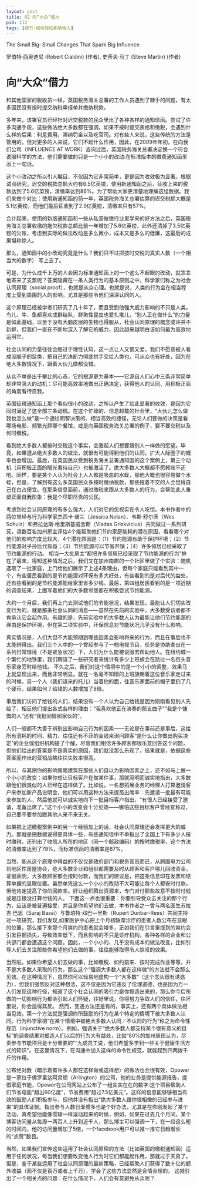 ```yaml
---
layout: post
title: 02 向“大众”借力
pid: 112
tags: [细节:如何轻松影响他人]
---
```


The Small Big: Small Changes That Spark Big Influence

罗伯特·西奥迪尼 (Robert Cialdini) (作者), 史蒂夫·马丁 (Steve Martin) (作者)


# 向“大众”借力

和其他国家的税收员一样，英国税务海关总署的工作人员遇到了棘手的问题，有太多国民没有按时提交纳税申报单并缴纳税款。

多年来，该署官员已经针对迟交税款的民众里出了各种各样的通知信函。尝试了许多沟通手段，这些做法绝大多数都在强调，如果不按时提交表格和缴税，会遇到什么样的后果：利息费用，滞纳罚金以及吃官司。对有些人来说，这些传统的方法是管用的，但对更多的人来说，它们不起什么作用，因此，在2009年年初。在向我们公司（INFLUENCE AT WORK）咨询过后，英国税务海关总署决定换一个符合说服科学的方法，他们需要做的只是一个小小的改动:在标准版本的缴费通知函里添上一句话。

这个小改动之所以引人瞩目，不仅因为它非常简单，更是因为收效极为显著。根据试点研究，迟交的税款总额大约有6.5亿英镑，使用新通知函之后，征收上来的税款达到了5.6亿英镑，清缴率达到86%。为了帮助大家更清楚地理解这组数据。我们来做个对比：使用新通知函的前一年，英国税务海关总署估算的迟交税额大概是5.1亿英镑，而他们最后征收到了2.9亿英镑，清缴率只有57%。

合计起来，使用的新版通知函和一些从私营催缴行业里学来的好方法之后，英国税务海关总署收缴的拖欠税款总额比前一年增加了5.6亿英镑，此外还清掉了3.5亿英镑的欠账，考虑到实际的做法改动是多么微小，成本又是多么的低廉，这最后的成果堪称惊人。

那么，通知函中的小改动究竟是什么？我们只不过把按时交税的真实人数（一个相当大的数字） 写上去了。

可是，为什么成千上万的人会因为标准通知函上的一个这么不起眼的改动，就乖乖地寄来了支票呢？答案隐藏在一条人类行为的基本原则之中，科学家们称之为社会认同原理（social proof），也就是从众心理。也就是说，人类的行为会在相当程度上受到周围的人的影响。尤其是那些令他们深深认同的人。

这个原理已经被学者们研究了几十年了，而且受到他强大威力影响的不只是人类。鸟儿、牛、鱼都喜欢成群结队，群聚性昆虫也爱扎堆儿，“别人正在做什么”的力量是如此基础，以至于没有大脑皮层的生物也得服从，社会认同原理的概念或许并不新鲜，但我们一直在不断地深入了解它的威力，因此越来越明白该如何最为高效地运用它。

社会认同的力量往往会胜过于理性认知，这一点让人又恨又爱。我们不愿意被人看成没脑子的鼠类，把自己的决断力彻底拱手交给人类也，可从众也有好处，因为在绝大多数情况下，跟着大伙儿做都没错。

从众不单是出于攀比的心态，它的根源更为基本——它源自人们心中三条非常简单却非常强大的动机：尽可能高效率地做出正确决定，获得他人的认同、用积极正面的角度看待自我。

英国征税通知函上那个看似很小的改动，之所以产生了如此显著的收效，是因为它同时满足了这全部三条动机。在这个忙碌的、信息超载的社会里，“大伙儿怎么做我也怎么做”是一个通往明智决策的、相当高效的捷径，无论人们要做的决策是看哪场电影、频繁光顾哪个餐馆，或是向英国税务海关总署的例子，要不要交税以及何时缴税。

看到绝大多数人都按时交税这个事实，会激起人们想要跟别人一样做的愿望。毕竟，如果遵从绝大多数人的做法，就很有可能得到他们的认同，扩大人际圈子的概率也会增加。最后，在英国民众受到税务海关总署通知函的这个案例上，第三个动机（用积极正面的眼光看待自己）也被激活了。绝大多数人大概都不愿赖账不还吧。同样，要是某个人认为社会上人人都是吸血的水蛭，那他大概也很容易做个水蛭，但是，了解到有这么多英国民众多按时缴纳税款，那些拖着不交的人会觉得自己在白占便宜。在那条信息面前，通过缴税来跟从大多数人的行为，会帮助此人重塑正面自我形象：我是个尽职尽责的公民。

考虑到社会认同原理的有多么强大，人们对它的忽视实在令人吃惊。本书作者中的两位曾经与行为科学家杰西卡·诺兰（Jessica Nolan）、韦斯·舒尔茨（Wes Schulz）和弗拉达斯·格里斯基威舍斯（Vladas Griskvicius）共同做过一系列研究，请数百名加州房主评估4个能帮助他们节约家庭能耗的潜在原因，看看哪个对他们的影响力度比较大，4个潜在原因是：（1）节约能源有助于保护环境；（2）节约能源对子孙后代有益；（3）节约能源可以节省开销；（4）许多邻居已经采取了节约能源的行动。
相当一大批房主“都把许多邻居已经采取了节约能源的行为”排在了最末，得知这种情况之后，我们又在加州南郡的一个社区里做了个实验：随机选取了一批家庭，上门给他们展示了上述4条理由，但每个家庭只能看到其中一个，有些居民看到的是节约能源对环保有多大好处，有些看到的是对后代的益处，还有些看到的是节约能源能给家里省多少钱。最后，第四组居民看到的是一项近期的调查结果，上面写着他们的大多数邻居都在积极尝试节约能源。

大约一个月后，我们再上门去测试他们的节能状况，结果发现，最能让人们切实改变行为的，就是那条社会认同的消息——虽然在先前的实验中，大多数受访者都不肯承认它会起作用。有趣的是，先前实验中的大多数人认为最能让他们节约能源的理由是保护环境，但在第二项实验中，环保信息对节能状况几乎没有什么影响。

真实情况是，人们大但不大能预期到哪些因素会影响将来的行为，而且在事后也不太能辨得出。我们三个人中的一个曾经参与了一档电视节目，任务是协助查出在一系列日常情境（不是紧急状况）下，人们为什么能被说服去帮助他人。在纽约城一个繁忙的地铁里，我们聘请了一些研究者来统计有多少上班族会在路过一名街头音乐家身旁时给他钱。
不久之后，我们对这个情境中的是一个小小的调整，效果马上就显现出来，而且非常明显。就在一名毫不知情的上班族朝着这位音乐家走过来的时候，另一个人（我们请来的托儿）当着他的面，往音乐家面前的帽子里扔了几个硬币，结果如何？给钱的人数增加了8倍。

事后我们访问了给钱的人们，结果没有一个人认为自己给钱是因为刚刚看见别人先给了，相反他们提出各式各样的理由：“我喜欢他正在演奏的那支曲子”“我是个慷慨的人”还有“我挺同情那家伙的”。

人们一般都不大善于辨别出影响自己行为的因素——无论是在事前还是事后，这给所有消耗的时间、精力、往往还有不菲的金钱来询问顾客“是什么让你做出购买决定”的企业或组织机构提了个醒，尽管我们相信许多顾客都很乐意回答这个问题，但他们给出的答案是不是真实的原因，我们就没那么乐观了。结果就是，依据这些答案而作出的营销战略往往失败率很高。

所以，与其把你的影响策略建筑在那些人们自以为影响因素之上，还不如马上做一个小小的改变：如果你想让目标客户在做某件事，那就简明而诚实地指出，大多数跟他们很类似的人已经在这样做了。比如说，一名想拓展业务的经理人打算邀请客户来参加新产品说明会，他们可以用这种方法来提高出席率：先邀请一批最有可能来参加的人，然后他就可以诚实地向下一批目标客户指出，“有很人已经接受了邀请，准备出席了。”这个小小的改变会十分见效——哪怕这些目标客户曾经宣称过，自己要不要参加跟其他人来不来无关。

如果把上述缴税案例中的另一个经验加上的话，社会认同原理还会发挥更大的威力。那就是把数据说得更具体一些，有些通知信中不单指出了全国上下有多少人按时缴税，还列出了收信人所在的地区（同一个邮政编码）的按时缴税率，这个方法的清缴率达到了79%，而标准信函的清缴率是67%。

当然，能从这个原理中得益的不仅仅是政府部门和税务官员而已，从跨国电力公司到地区性房屋协会，绝大多数企业和组织都需要及时从顾客和客户哪儿回收资金，证据表明，大多数顾客都会按时付款，而我们的建议是，把这条信息印在发票和结算单据的显眼位置。虽然单凭这么一个小小的改动不大可能让每个人都安时付款，但他肯定提高了你的回款率。好让组织腾出资源来，专门对付那些故意不按时付钱或是压根没打算付钱的人。
下面这一点也很重要：你要引导受众去关注的那个行为，应该是被普遍接受，并且是你希望他们去做，本书作者之一曾与两名医生苏拉吉·巴思（Suraj Bassi）与鲁珀特·邓巴—里斯（Rupert Dunbar-Rees）共同主持过一项研究，我们发现,如果医护中心把上个月初缺席诊疗的患者人数公布在显眼的位置，那么接下来那个月爽约的患者就会增多，正如我们在引言里提到的爽约会引发巨额损失，导致效率低下，而且影响的不只是诊疗机构，各种各样的企业和公共部门都会遭遇这个问题。因此，一个小小的、几乎没有成本的做法改变，比如引导人们去关注那些你希望他们去做的事，往往能够取得令人惊叹的效果。

当然啦，如果你希望人们去做的事，比如缴税、如约前来、按时完成作业等等，并不是大多数人采取的行为，那么这个“强调大多数人都在这样做”的方法就不会那么见效。在这种情况下，虽然你可以轻易地虚构一个“大多数”（这个念头很有诱惑力），但我们强烈反对这种想法，这不仅是因为它违反了伦理道德，也是因为万一人们发现这种行径，知道了这个社会认同的吸引力是你捏造出来的，那么你今后所做的一切影响行为都会引起人们怀疑，往好里说，你得努力争取人们的信任，往坏里说，你会适得其反。
然而，变通方法还是有的，事实上，还有两个具体做法相当见效。第一个方法就是强调你所鼓励的行为在某个特定的情境下被大多数人认同。行为科学家把“在某个情境中被绝大多数人认同／不认同的行为”称之为命令性规范（injunctive norm）。例如，强调关于“绝大多数人都支持某个很有意义的目标”的调查结果对塑造人们以后的行为大有益处，比如“80%的加州居民认为，尽责参与节能项目是十分重要的”“九成员工说，他们希望多学到一些关于健康生活方式的知识”。在这里情况下，在沟通中加入这样的命令性规范，就能起到四两拨千斤的作用。

公布绝对数（暗示着有许多人都在这样做或这样想）的做法也会很有效，Opower是一家位于佛罗里达阿灵顿（Arlington）的公司，他的业务是提供能源报告，提倡家庭节能，Opower在公司网站上公布了一组实实在在的数字:这个项目帮助人们节省电能“超出60亿度”，节省费用“超过7.5亿美元”。这样的信息能够够相当有效的鼓励人们积极参与，但他并没有指出“绝大多数人跟你很相像的已经参与进来”的具体证据。指出参与人数日渐增多也是个好办法，尤其是在你刚发起了某个活动，真希望他能像雪球一样滚动起来的时候，例如，如果在过去几个月间，某个博客访问量从每周一两百人上升到近千人，那么博主可以强调一下，在一段这么短的时间内，他的访问量增加了5倍，一个facebook用户可以推一推它日趋增长的“点赞”数目。

当然，如果我们宣传这些运用了社会认同原理的方法（比如英国的缴税通知函）适用于任何状况，每当我们想要改变他人行为时它们都能起作用，那就过于天真了。但是，鉴于某些运用了社会认同原理的最新策略，已经帮助人们获得了数十亿的额外收益（而不仅是百万或者上千万），学会了这些方法显然是合情合理的。
这就引出了一个相关点的问题：在什么情况下，人们会有意避免从众呢？
